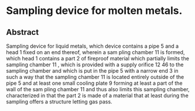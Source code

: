 # Sampling device for molten metals.

## Abstract
Sampling device for liquid metals, which device contains a pipe 5 and a head 1 fixed on an end thereof, wherein a sam pling chamber 11 is formed, which head 1 contains a part 2 of fireproof material which partially limits the sampling chamber 11 , which is provided with a supply orifice 12 46 to the sampling chamber and which is put in the pipe 5 with a narrow end 3 in such a way that the sampling chamber 11 is located entirely outside of the pipe 5 and at least one small cooling plate 9 forming at least a part of the wall of the sam pling chamber 11 and thus also limits this sampling chamber, characterized in that the part 2 is made of a material that at least during the sampling offers a structure letting gas pass.